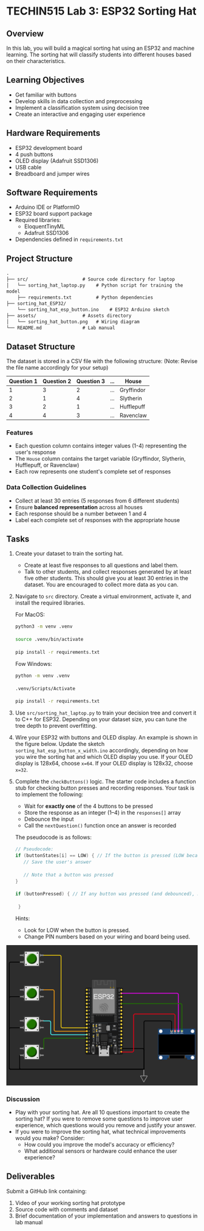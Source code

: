 # TECHIN515 Lab 3: ESP32 Sorting Hat

## Overview

In this lab, you will build a magical sorting hat using an ESP32 and machine learning. The sorting hat will classify students into different houses based on their characteristics. 

## Learning Objectives

- Get familiar with buttons
- Develop skills in data collection and preprocessing
- Implement a classification system using decision tree
- Create an interactive and engaging user experience

## Hardware Requirements

- ESP32 development board
- 4 push buttons
- OLED display (Adafruit SSD1306)
- USB cable
- Breadboard and jumper wires

## Software Requirements

- Arduino IDE or PlatformIO
- ESP32 board support package
- Required libraries:
  - EloquentTinyML
  - Adafruit SSD1306
- Dependencies defined in `requirements.txt`

## Project Structure

```
.
├── src/                    # Source code directory for laptop
│   └── sorting_hat_laptop.py    # Python script for training the model
    ├── requirements.txt         # Python dependencies
├── sorting_hat_ESP32/
    └── sorting_hat_esp_button.ino    # ESP32 Arduino sketch
├── assets/                 # Assets directory
│   └── sorting_hat_button.png   # Wiring diagram
└── README.md               # Lab manual
```

## Dataset Structure

The dataset is stored in a CSV file with the following structure: (Note: Revise the file name accordingly for your setup)

| Question 1 | Question 2 | Question 3 | ... | House |
|------------|------------|------------|-----|-------|
| 1          | 3          | 2          | ... | Gryffindor |
| 2          | 1          | 4          | ... | Slytherin |
| 3          | 2          | 1          | ... | Hufflepuff |
| 4          | 4          | 3          | ... | Ravenclaw |

### Features

- Each question column contains integer values (1-4) representing the user's response
- The `House` column contains the target variable (Gryffindor, Slytherin, Hufflepuff, or Ravenclaw)
- Each row represents one student's complete set of responses

### Data Collection Guidelines

- Collect at least 30 entries (5 responses from 6 different students)
- Ensure **balanced representation** across all houses
- Each response should be a number between 1 and 4
- Label each complete set of responses with the appropriate house

## Tasks

1. Create your dataset to train the sorting hat.
   - Create at least five responses to all questions and label them.
   - Talk to other students, and collect responses generated by at least five other students. This should give you at least 30 entries in the dataset. You are encouraged to collect more data as you can.
2. Navigate to `src` directory. Create a virtual environment, activate it, and install the required libraries.

   For MacOS:

   ```bash
   python3 -m venv .venv

   source .venv/bin/activate

   pip install -r requirements.txt
   ```

   Fow Windows:

   ```bash
   python -m venv .venv

   .venv/Scripts/Activate

   pip install -r requirements.txt
   ```

3. Use `src/sorting_hat_laptop.py` to train your decision tree and convert it to C++ for ESP32. Depending on your dataset size, you can tune the tree depth to prevent overfitting.
4. Wire your ESP32 with buttons and OLED display. An example is shown in the figure below. Update the sketch `sorting_hat_esp_button_x_width.ino` accordingly, depending on how you wire the sorting hat and which OLED display you use. If your OLED display is 128x64, choose `x=64`. If your OLED display is 128x32, choose `x=32`.
5. Complete the `checkButtons()` logic. The starter code includes a function stub for checking button presses and recording responses. Your task is to implement the following:
   - Wait for **exactly one** of the 4 buttons to be pressed
   - Store the response as an integer (1–4) in the `responses[]` array
   - Debounce the input
   - Call the `nextQuestion()` function once an answer is recorded

   The pseudocode is as follows:

   ```cpp
   // Pseudocode:
   if (buttonStates[i] == LOW) { // If the button is pressed (LOW because of INPUT_PULLUP)
      // Save the user's answer
                    
      // Note that a button was pressed
   }

   if (buttonPressed) { // If any button was pressed (and debounced), move to next question
        
    }
   ```

   Hints: 

   - Look for LOW when the button is pressed.
   - Change PIN numbers based on your wiring and board being used.

![Example of a sorting hat created using ESP32](assets/sorting_hat_button.png)

### Discussion

- Play with your sorting hat. Are all 10 questions important to create the sorting hat? If you were to remove some questions to improve user experience, which questions would you remove and justify your answer.
- If you were to improve the sorting hat, what technical improvements would you make? Consider:
  - How could you improve the model's accuracy or efficiency?
  - What additional sensors or hardware could enhance the user experience?


## Deliverables

Submit a GitHub link containing:

1. Video of your working sorting hat prototype
2. Source code with comments and dataset
3. Brief documentation of your implementation and answers to questions in lab manual
